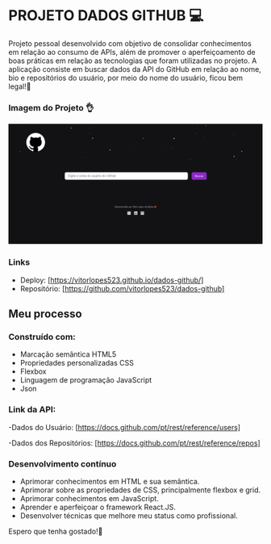 # PROJETO DADOS GITHUB 💻

Projeto pessoal desenvolvido com objetivo de consolidar conhecimentos em relação ao consumo de APIs, além de promover o aperfeiçoamento de boas práticas em relação as tecnologias que foram utilizadas no projeto. A aplicação consiste em buscar dados da API do GitHub em relação ao nome, bio e repositórios do usuário, por meio do nome do usuário, ficou bem legal!🤌

### Imagem do Projeto 👌

<img src="./src/assets/dados-GitHub.gif">

### Links

- Deploy: [https://vitorlopes523.github.io/dados-github/]
- Repositório: [https://github.com/vitorlopes523/dados-github]

## Meu processo

### Construído com:

- Marcação semântica HTML5
- Propriedades personalizadas CSS
- Flexbox
- Linguagem de programação JavaScript
- Json

### Link da API:

-Dados do Usuário: [https://docs.github.com/pt/rest/reference/users]

-Dados dos Repositórios: [https://docs.github.com/pt/rest/reference/repos]


### Desenvolvimento contínuo

- Aprimorar conhecimentos em HTML e sua semântica.
- Aprimorar sobre as propriedades de CSS, principalmente flexbox e grid.
- Aprimorar conhecimentos em JavaScript.
- Aprender e aperfeiçoar o framework React.JS.
- Desenvolver técnicas que melhore meu status como profissional.

Espero que tenha gostado!🙂